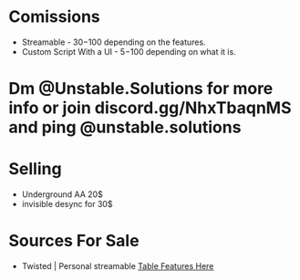 # Comissions
* Streamable - 30$-100$ depending on the features.
* Custom Script With a UI - 5$-100$ depending on what it is.

# Dm @Unstable.Solutions for more info or join discord.gg/NhxTbaqnMS and ping @unstable.solutions

# Selling 

* Underground AA 20$
* invisible desync for 30$

# Sources For Sale

* Twisted | Personal streamable [Table Features Here](https://github.com/BeenAdulting/Twisted/blob/main/Twisted.lua)
